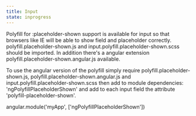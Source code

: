 ```yaml
---
title: Input
state: inprogress
---
```

Polyfill for :placeholder-shown support is available for input so that browsers like IE will be able to show field and placeholder correctly. 
polyfill.placeholder-shown.js and input.polyfill.placeholder-shown.scss should be imported. In addition there's a angular
extension polyfill.placeholder-shown.angular.js available.

To use the angular version of the polyfill simply require polyfill.placeholder-shown.js, polyfill.placeholder-shown.angular.js and 
input.polyfill.placeholder-shown.scss then add to module dependencies: 'ngPolyfillPlaceholderShown' and add to each input field 
the attribute 'polyfill-placeholder-shown'.

angular.module('myApp', ['ngPolyfillPlaceholderShown'])

